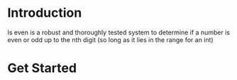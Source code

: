 # Introduction
Is even is a robust and thoroughly tested system to determine if a number is even or odd up to the nth digit (so long as it lies in the range for an int)

# Get Started
